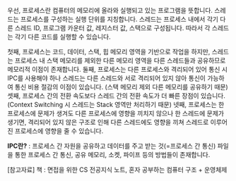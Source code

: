 우선, 프로세스란 컴퓨터의 메모리에 올라와 실행되고 있는 프로그램을 뜻합니다.
스레드는 프로세스를 구성하는 실행 단위를 지칭합니다. 스레드는 프로세스 내에서 각기 다른 스레드 ID, 프로그램 카운터 값, 레지스터 값, 스택으로 구성됩니다. 따라서 각 스레드는 각기 다른 코드를 실행할 수 있습니다.

첫째, 프로세스는 코드, 데이터, 스택, 힙 메모리 영역을 기반으로 작업을 하지만, 스레드는 프로세스 내  스택 메모리를 제외한 다른 메모리 영역을 다른 스레드들과 공유하므로 메모리적 이점이 존재합니다.
둘째, 프로세스는 다른 프로세스와 격리되어 있어 통신 시 IPC를 사용해야 하나 스레드는 다른 스레드와 서로 격리되어 있지 않아 통신이 가능하여 통신 비용 절감의 이점이 있습니다. (스택 메모리 제외 다른 메모리를 공유하기 때문)
셋째, 프로세스 간의 전환 속도보다 스레드 간의 전환 속도가 더 빠른 장점이 있습니다. (Context Switching 시 스레드는 Stack 영역만 처리하기 때문)
넷째, 프로세스는 한 프로세스에 문제가 생겨도 다른 프로세스에 영향을 끼치지 않으나 한 스레드에 문제가 생기면, 격리되어 있지 않은 구조로 인해 다른 스레드에도 영향을 끼쳐 스레드로 이루어진 프로세스에 영향을 줄 수 있습니다. 

**IPC란?**
: 프로세스 간 자원을 공유하고 데이터를 주고 받는 것(=프로세스 간 통신)
파일을 통한 프로세스 간 통신, 공유 메모리, 소켓, 파이프 등의 방법들이 존재합니다. 


[참고자료]
책 : 면접을 위한 CS 전공지식 노트,
혼자 공부하는 컴퓨터 구조 + 운영체제